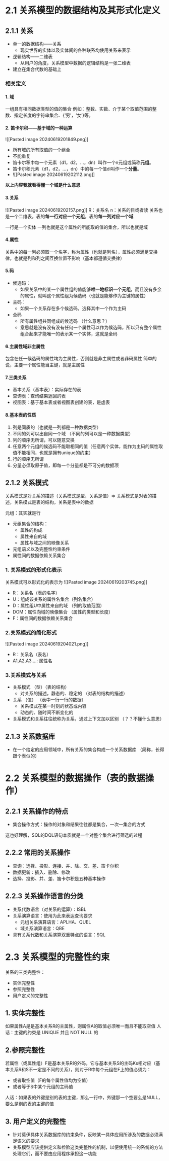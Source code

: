 # 2.1 关系模型的数据结构及其形式化定义
## 2.1.1 关系
* 单一的数据结构——关系
	* 现实世界的实体以及实体间的各种联系均使用关系来表示
* 逻辑结构——二维表
	* 从用户的角度，关系模型中数据的逻辑结构是一张二维表
* 建立在集合代数的基础上
### 相关定义
#### 1. 域
一组具有相同数据类型的值的集合
例如：整数、实数、介于某个取值范围的整数、指定长度的字符串集合、{‘男’，‘女’}等。

#### 2. 笛卡尔积——基于域的一种运算
![[Pasted image 20240619201849.png]]
* 所有域的所有取值的一个组合
* 不能重复
* 笛卡尔积中每一个元素（d1，d2，…，dn）叫作一个n元组或简称**元组**。
* 笛卡尔积元素（d1，d2，…，dn）中的每一个值di叫作一个**分量**。
* ![[Pasted image 20240619202112.png]]

**以上内容我就看得懂一个域是什么意思**

#### 3.关系
![[Pasted image 20240619202157.png]]
R：关系名
n：关系的目或者读
关系也是一个二维表，表的**每一行对应一个元组**，表的**每一列对应一个域**

一行是一个实体
一列也就是这个属性的所能取的值的集合，所以也就是域

#### 4.属性
关系中的每一列必须取一个名字，称为属性（也就是列名），属性必须满足交换律，也就是列和列之间互换位置不影响（基本都遵循交换律）

#### 5.码
* 候选码：
	* 如果关系中的某一个属性组的值能够**唯一地标识一个元组**，而且没有多余的属性，就叫这个属性组为候选码（也就是能够作为主键的属性）
* 主码：
	* 如果一个关系存在多个候选码，选择其中一个作为主码
* 全码
	* 所有属性组共同组成的候选码 （什么意思？）
	* 意思就是没有没有没有任何一个属性可以作为候选码，所以只有整个属性组合起来才能唯一的表示某一个实体，这就是全码

#### 6.主属性域非主属性
包含在任一候选码的属性均为主属性，否则就是非主属性或者非码属性
简单的说，主要一个属性能当主键，就是主属性

#### 7.三类关系
* 基本关系（基本表）：实际存在的表
* 查询表：查询结果返回的表
* 视图表：基于基本表或者视图表创建的表，是虚表

#### 8.基本表的性质
1. 列是同质的（也就是一列都是一种数据类型）
2. 不同的列可以出自同一个域 （不同的列可以是一种数据类型）
3. 列的顺序无所谓，可以随意交换
4. 任意两个元组的候选码不能取相同的值（任意两个实体，能作为主码的属性取值不能相同，也就是拥有unique的约束）
5. 行的顺序无所谓
6. 分量必须取原子值，即每一个分量都是不可分的数据项

## 2.1.2 关系模式
关系模式是对关系的描述（关系模式是型，关系是值）=> 关系模式是对表的描述，关系模式是表的结构，关系是表中的数据

元组：其实就是行

* 元组集合的结构：
	* 属性的构成
	* 属性来自的域
	* 属性与域之间的映像关系
* 元组语义以及完整性约束条件
* 属性间的数据依赖关系集合


### 1. 关系模式的形式化表示
关系模式可以形式化的表示为
![[Pasted image 20240619203745.png]]

* R：关系名（表的名字）
* U：组成该关系的属性名集合（列名集合）
* D：属性组U中属性来自的域 （列的取值范围）
* DOM：属性向域的映像集合  （属性的类型和长度）
* F：属性间的数据依赖关系集合

### 2.关系模式的简化形式
![[Pasted image 20240619204021.png]]
* R：关系名（表名）
* A1,A2,A3....: 属性名

### 3.关系模式与关系
* 关系模式 （型）（表的结构）
	* 对关系的描述，静态的、稳定的 （对表的结构的描述）
* 关系 （值） （表中一行一行的数据）
	* 关系模式在某一时刻的状态或内容
	* 动态的、随时间不断变化的
* 关系模式和关系往往统称为关系，通过上下文加以区别 （？？不懂什么意思）


## 2.1.3 关系数据库
* 在一个给定的应用领域中，所有关系的集合构成一个关系数据库
（简称，长得跟个表似的）

# 2.2 关系模型的数据操作（表的数据操作）
## 2.2.1 关系操作的特点
* 集合操作方式：操作的对象和结果往往都是集合，一次一集合的方式

这也好理解，SQL的DQL语句本质就是一个对整个集合进行筛选的过程

## 2.2.2 常用的关系操作
* 查询：选择、投影、连接、并、除、交、差、笛卡尔积
* 数据更新：插入、删除、修改
* 选择、投影、并、差、笛卡尔积是五种基本操作
## 2.2.3 关系操作语言的分类
* 关系代数语言（对关系的运算）：ISBL
* 关系演算语言：使用为此来表达查询要求 
	* 元组关系演算语言：APLHA、QUEL
	* 域关系演算语言：QBE
* 具有关系代数和关系演算双重特点的语言：SQL

# 2.3 关系模型的完整性约束
关系的三类完整性：
* 实体完整性
* 参照完整性
* 用户定义的完整性
## 1. 实体完整性
如果属性A是是基本关系R的主属性，则属性A的取值必须唯一而且不能取空值
人话：主键的约束是 UNIQUE 并且 NOT NULL 的

## 2.参照完整性
若属性（或属性组）F是基本关系R的外码，它与基本关系S的主码Ks相对应（基本关系R和S不一定是不同的关系），则对于R中每个元组在F上的值必须为：
* 或者取空值（F的每个属性值均为空值）
* 或者等于S中某个元组的主码值

人话：如果表的外键是别的表的主键，那么一行中，外键那一个空要么是NULL，要么是别的表的主键的值

## 3. 用户定义的完整性
* 针对莫伊具体关系数据库的约束条件，反映某一具体应用所涉及的数据必须满足语义的要求
* 关系模型应该提供定义和检验这类完整性的机制，以便使用统一的系统的方法处理它们，而不要由应用程序承担这一功能
